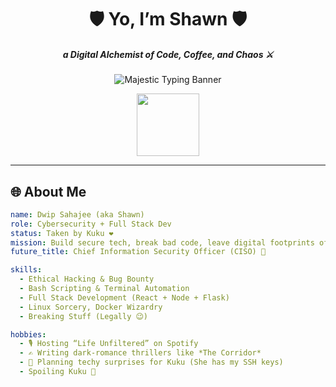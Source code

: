 <h1 align="center">🛡️ Yo, I’m Shawn 🛡️</h1>
<h5 align="center"> a Digital Alchemist of Code, Coffee, and Chaos ⚔️</h5>

<p align="center">
  <img src="https://readme-typing-svg.demolab.com?font=Fira+Code&duration=4000&pause=1500&color=FA5F75&center=true&vCenter=true&width=800&lines=Cybersecurity+Ninja+%F0%9F%94%92+%7C+Bug+Bounty+Hunter;Dev+by+Day%2C+Hacker+by+Night+%F0%9F%9A%80;Bash+Sorcerer+%E2%9A%9B%EF%B8%8F+%7C+Terminal+Tactician;Linux+is+my+Element+%F0%9F%8C%8D%2C+Privacy+my+Shield;Podcaster+%7C+Poet+%7C+Code+Warrior+%7C+Kuku%E2%9D%A4%EF%B8%8F;Here+to+Secure+the+Future+and+Spoil+my+Girl+%F0%9F%92%9E" alt="Majestic Typing Banner" />
</p>

<p align="center">
  <img src="https://media.tenor.com/PZ1iV9ldZUwAAAAC/hacker-love.gif" width="100" />
</p>


---


## 🌐 About Me 

```yaml
name: Dwip Sahajee (aka Shawn)
role: Cybersecurity + Full Stack Dev
status: Taken by Kuku ❤️
mission: Build secure tech, break bad code, leave digital footprints of love
future_title: Chief Information Security Officer (CISO) 👑

skills:
  - Ethical Hacking & Bug Bounty
  - Bash Scripting & Terminal Automation
  - Full Stack Development (React + Node + Flask)
  - Linux Sorcery, Docker Wizardry
  - Breaking Stuff (Legally 😉)

hobbies:
  - 🎙️ Hosting “Life Unfiltered” on Spotify
  - ✍️ Writing dark-romance thrillers like *The Corridor*
  - 💖 Planning techy surprises for Kuku (She has my SSH keys)
  - Spoiling Kuku 🧸



